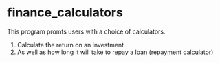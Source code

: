 # finance_calculators
This program promts users with a choice of calculators.
1. Calculate the return on an investment
2. As well as how long it will take to repay a loan (repayment calculator)
